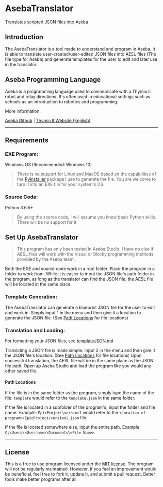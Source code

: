 # AsebaTranslator
Translates scripted JSON files into Aseba

## Introduction
The AsebaTranslator is a tool made to understand and program in Aseba. It is able to translate user-created/user-edited JSON files into AESL files (The file type for  Aseba) and generate templates for the user to edit and later use in the translator. 

## Aseba Programming Language
Aseba is a programming language used to communicate with a Thymio II robot and relay directions. It's often used in educational settings such as schools as an introduction to robotics and programming.

More information:

[Aseba Github](https://github.com/aseba-community/aseba) | [Thymio II Website (English)](https://www.thymio.org/home-en:home)

***

## Requirements
### EXE Program: 
Windows OS (Recommended: Windows 10)
> There is no support for Linux and MacOS based on the capabilities of the [PyInstaller](http://www.pyinstaller.org) package I use to generate the file. You are welcome to turn it into an EXE file for your system's OS. 

### Source Code: 
Python 3.6.5+
> By using the source code, I will assume you know basic Python skills. There will be no support for it.

## Set Up AsebaTranslator
> This program has only been tested in Aseba Studio. I have no clue if AESL files will work with the Visual or Blocky programming methods provided by the Aseba team.

Both the EXE and source code work in a root folder. Place the program in a folder to work from. While it is easier to input the JSON file's path folder in the program, as long as the translator can find the JSON file, the AESL file will be located in the same place.

### Template Generation:
The AsebaTranslator can generate a blueprint JSON file for the user to edit and work in. Simply input 1 in the menu and then give it a location to generate the JSON file. (See [Path Locations](#path-locations) for file locations)

### Translation and Loading:
For formatting your JSON files, see [templateJSON.md](./templateJSON.md)

Translating a JSON file is made simple. Input 2 in the menu and then give it the JSON file's location. (See [Path Locations](#path-locations) for file locations) Upon successful translation, the AESL file will be in the same place as the JSON file path. Open up Aseba Studio and load the program like you would any other saved file.

#### Path Locations
If the file is in the same folder as the program, simply type the name of the file.
`template` would refer to the `template.json` in the same folder.

If the file is located in a subfolder of the program's, input the folder and file name. Example: `EpicProject\version1` would refer to the `<Location of program>/EpicProject/version1.json` file.

If the file is located somewhere else, input the entire path. Example: `C:\Users\<Username>\Documents\<File Name>`.

***

## License
This is a free to use program licensed under the [MIT license](LICENSE). The program will not be regularly maintained. However, if you feel an improvement would be beneficial, feel free to fork it, update it, and submit a pull request. Better tools make better programs after all.


